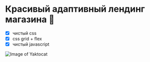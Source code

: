 # Красивый адаптивный лендинг магазина 🛒 

  -[x] чистый css
  -[x] css grid + flex
  -[x] чистый javascript
  
![Image of Yaktocat](./img/ecommerce.gif)